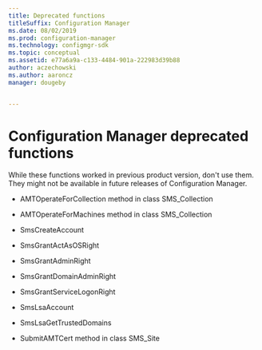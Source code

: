 ```yaml
---
title: Deprecated functions
titleSuffix: Configuration Manager
ms.date: 08/02/2019
ms.prod: configuration-manager
ms.technology: configmgr-sdk
ms.topic: conceptual
ms.assetid: e77a6a9a-c133-4484-901a-222983d39b88
author: aczechowski
ms.author: aaroncz
manager: dougeby


---
```


# Configuration Manager deprecated functions

While these functions worked in previous product version, don't use them. They might not be available in future releases of Configuration Manager.

- AMTOperateForCollection method in class SMS_Collection

- AMTOperateForMachines method in class SMS_Collection

- SmsCreateAccount

- SmsGrantActAsOSRight

- SmsGrantAdminRight

- SmsGrantDomainAdminRight

- SmsGrantServiceLogonRight

- SmsLsaAccount

- SmsLsaGetTrustedDomains

- SubmitAMTCert method in class SMS_Site